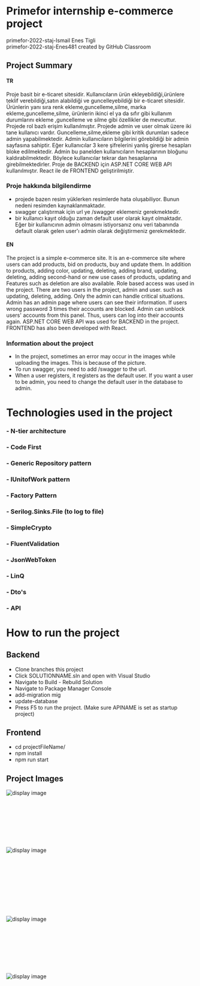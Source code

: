 # Primefor internship e-commerce project
primefor-2022-staj-Ismail Enes Tigli <br/>
primefor-2022-staj-Enes481 created by GitHub Classroom
## Project Summary
#### TR <br/>
Proje basit bir e-ticaret sitesidir. Kullanıcıların ürün ekleyebildiği,ürünlere teklif verebildiği,satın alabildiği ve guncelleyebildiği bir e-ticaret sitesidir. 
Ürünlerin yanı sıra renk ekleme,guncelleme,silme, marka ekleme,guncelleme,silme, ürünlerin ikinci el ya da sıfır gibi kullanım durumlarını ekleme ,guncelleme ve 
silme gibi özellikler de mevcuttur. Projede rol bazlı erişim kullanılmıştır. Projede admin ve user olmak üzere iki tane kullanıcı vardır. Guncelleme,silme,ekleme gibi
kritik durumları sadece admin yapabilmektedir. Admin kullanıcıların bilgilerini görebildiği bir admin sayfasına sahiptir. Eğer kullanıcılar 3 kere şifrelerini yanlış 
girerse hesapları bloke edilmektedir. Admin bu panelden kullanıcıların hesaplarının bloğunu kaldırabilmektedir. Böylece kullanıcılar tekrar dan hesaplarına girebilmektedirler. Proje de BACKEND için ASP.NET CORE WEB API kullanılmıştır. React ile de FRONTEND geliştirilmiştir.
### Proje hakkında bilgilendirme
- projede bazen resim yüklerken resimlerde hata oluşabiliyor. Bunun nedeni resimden kaynaklanmaktadır. 
- swagger çalıştırmak için url ye /swagger eklemeniz gerekmektedir.
- bir kullanıcı kayıt olduğu zaman default user olarak kayıt olmaktadır. Eğer bir kullanıcının admin olmasını istiyorsanız onu veri tabanında default olarak gelen user'ı admin olarak değiştirmeniz gerekmektedir.

#### EN <br/>
The project is a simple e-commerce site. It is an e-commerce site where users can add products, bid on products, buy and update them.
In addition to products, adding color, updating, deleting, adding brand, updating, deleting, adding second-hand or new use cases of products, updating and
Features such as deletion are also available. Role based access was used in the project. There are two users in the project, admin and user. such as updating, deleting, adding. Only the admin can handle critical situations. Admin has an admin page where users can see their information. If users wrong password 3 times
their accounts are blocked. Admin can unblock users' accounts from this panel. Thus, users can log into their accounts again. ASP.NET CORE WEB API was used for BACKEND in the project. FRONTEND has also been developed with React.
### Information about the project
- In the project, sometimes an error may occur in the images while uploading the images. This is because of the picture.
- To run swagger, you need to add /swagger to the url.
- When a user registers, it registers as the default user. If you want a user to be admin, you need to change the default user in the database to admin.

# Technologies used in the project

### - N-tier architecture
### - Code First
### - Generic Repository pattern
### - IUnitofWork pattern
### - Factory Pattern
### - Serilog.Sinks.File (to log to file)
### - SimpleCrypto
### - FluentValidation
### - JsonWebToken
### - LinQ
### - Dto's
### - API

# How to run the project
## Backend

- Clone branches this project
- Click SOLUTIONNAME.sln and open with Visual Studio
- Navigate to Build - Rebuild Solution
- Navigate to Package Manager Console
- add-migration mig
- update-database
- Press F5 to run the project. (Make sure APINAME is set as startup project)

## Frontend
- cd projectFileName/
- npm install
- npm run start

## Project Images

![display image](https://github.com/payologllc/primefor-2022-staj-Enes481/blob/main/images/Ekran%20G%C3%B6r%C3%BCnt%C3%BCs%C3%BC%20(134).png)
<br/><br/><br/><br/><br/><br/><br/><br/><br/>
![display image](https://github.com/payologllc/primefor-2022-staj-Enes481/blob/main/images/Ekran%20G%C3%B6r%C3%BCnt%C3%BCs%C3%BC%20(135).png)

<br/><br/><br/><br/><br/><br/><br/><br/><br/>
![display image](https://github.com/payologllc/primefor-2022-staj-Enes481/blob/main/images/Ekran%20G%C3%B6r%C3%BCnt%C3%BCs%C3%BC%20(138).png)
<br/><br/><br/><br/><br/><br/><br/><br/><br/>
![display image](https://github.com/payologllc/primefor-2022-staj-Enes481/blob/main/images/Ekran%20G%C3%B6r%C3%BCnt%C3%BCs%C3%BC%20(139).png)
